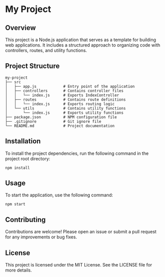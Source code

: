 # My Project

## Overview
This project is a Node.js application that serves as a template for building web applications. It includes a structured approach to organizing code with controllers, routes, and utility functions.

## Project Structure
```
my-project
├── src
│   ├── app.js            # Entry point of the application
│   ├── controllers       # Contains controller files
│   │   └── index.js      # Exports IndexController
│   ├── routes            # Contains route definitions
│   │   └── index.js      # Exports routing logic
│   └── utils             # Contains utility functions
│       └── index.js      # Exports utility functions
├── package.json          # NPM configuration file
├── .gitignore            # Git ignore file
└── README.md             # Project documentation
```

## Installation
To install the project dependencies, run the following command in the project root directory:

```
npm install
```

## Usage
To start the application, use the following command:

```
npm start
```

## Contributing
Contributions are welcome! Please open an issue or submit a pull request for any improvements or bug fixes.

## License
This project is licensed under the MIT License. See the LICENSE file for more details.
